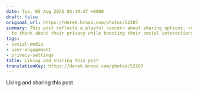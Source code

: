 ```yaml
---
date: Tue, 05 Aug 2025 03:49:47 +0000
draft: false
original_url: https://derek.broox.com/photos/52207
summary: This post reflects a playful concern about sharing options, reminding users
  to think about their privacy while boosting their social interactions.
tags:
- social-media
- user-engagement
- privacy-settings
title: Liking and sharing this post
translationKey: https://derek.broox.com/photos/52207
---
```


Liking and sharing this post